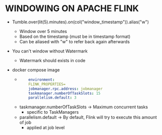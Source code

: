 # WINDOWING ON APACHE FLINK


- Tumble.over(lit(5).minutes).on(col("window_timestamp")).alias("w")
    - Window over 5 minutes
    - Based on the timestamp (must be in timestamp format)
    - Can be aliased with "w" to refer back again afterwards

- You can't window without Watermark
    - Watermark should exists in code

- docker compose image
    -   ```yaml
            environment:
            FLINK_PROPERTIES=
            jobmanager.rpc.address: jobmanager
            taskmanager.numberOfTaskSlots: 15
            parallelism.default: 3
        ```
    - taskmanager.numberOfTaskSlots -> Maximum concurrent tasks
        - specific to TaskManagers
    - parallelism.default -> By default, Flink will try to execute this amount of job
        - applied at job level